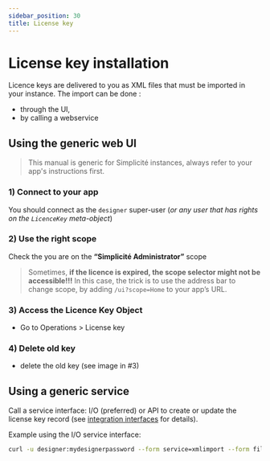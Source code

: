 ```yaml
---
sidebar_position: 30
title: License key
---
```


License key installation
========================

Licence keys are delivered to you as XML files that must be imported in your instance. The import can be done :
- through the UI, 
- by calling a webservice

Using the generic web UI
------------------------

> This manual is generic for Simplicité instances, always refer to your app's instructions first.

### 1) Connect to your app

You should connect as the `designer` super-user (*or any user that has rights on the `LicenceKey` meta-object*)

### 2) Use the right scope 

Check the you are on the **“Simplicité Administrator”** scope
> Sometimes, **if the licence is expired, the scope selector might not be accessible!!!** In this case, the trick is to use the address bar to change scope, by adding `/ui?scope=Home` to your app’s URL.

### 3) Access the **Licence Key** Object

- Go to Operations > License key

### 4) Delete old key

- delete the old key (see image in #3)

Using a generic service
-----------------------

Call a service interface: I/O (preferred) or API to create or update the license key record (see [integration interfaces](/documentation/integration/webservices/io-commandline) for details).

Example using the I/O service interface:

```bash
curl -u designer:mydesignerpassword --form service=xmlimport --form file=@/my/path/to/license.xml http(s)//myhost[:myport][/mycontextroot]/io
```